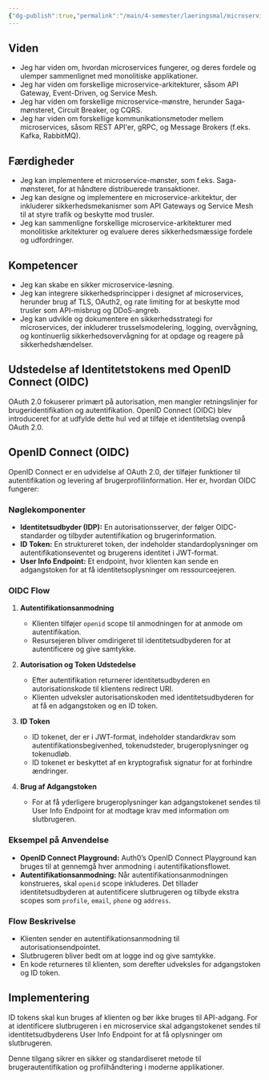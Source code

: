 ```yaml
---
{"dg-publish":true,"permalink":"/main/4-semester/laeringsmal/microservices/","title":"Microservices Læringmål","created":"2024-08-19T13:03:38.000+02:00"}
---
```


## Viden

- Jeg har viden om, hvordan microservices fungerer, og deres fordele og ulemper
sammenlignet med monolitiske applikationer.
- Jeg har viden om forskellige microservice-arkitekturer, såsom API Gateway,
Event-Driven, og Service Mesh.
- Jeg har viden om forskellige microservice-mønstre, herunder Saga-mønsteret,
Circuit Breaker, og CQRS.
- Jeg har viden om forskellige kommunikationsmetoder mellem microservices,
såsom REST API'er, gRPC, og Message Brokers (f.eks. Kafka, RabbitMQ).

## Færdigheder

- Jeg kan implementere et microservice-mønster, som f.eks. Saga-mønsteret, for
at håndtere distribuerede transaktioner.
- Jeg kan designe og implementere en microservice-arkitektur, der inkluderer
sikkerhedsmekanismer som API Gateways og Service Mesh til at styre trafik og
beskytte mod trusler.
- Jeg kan sammenligne forskellige microservice-arkitekturer med monolitiske
arkitekturer og evaluere deres sikkerhedsmæssige fordele og udfordringer.

## Kompetencer

- Jeg kan skabe en sikker microservice-løsning.
- Jeg kan integrere sikkerhedsprincipper i designet af microservices, herunder
brug af TLS, OAuth2, og rate limiting for at beskytte mod trusler som
API-misbrug og DDoS-angreb.
- Jeg kan udvikle og dokumentere en sikkerhedsstrategi for microservices, der
inkluderer trusselsmodelering, logging, overvågning, og kontinuerlig
sikkerhedsovervågning for at opdage og reagere på sikkerhedshændelser.

## Udstedelse af Identitetstokens med OpenID Connect (OIDC)

OAuth 2.0 fokuserer primært på autorisation, men mangler retningslinjer for
brugeridentifikation og autentifikation. OpenID Connect (OIDC) blev
introduceret for at udfylde dette hul ved at tilføje et identitetslag
ovenpå OAuth 2.0.

## OpenID Connect (OIDC)

OpenID Connect er en udvidelse af OAuth 2.0, der tilføjer funktioner til
autentifikation og levering af brugerprofilinformation. Her er, hvordan
OIDC fungerer:

### Nøglekomponenter

- **Identitetsudbyder (IDP):** En autorisationsserver, der følger
OIDC-standarder og tilbyder autentifikation og brugerinformation.
- **ID Token:** En struktureret token, der indeholder standardoplysninger om
autentifikationseventet og brugerens identitet i JWT-format.
- **User Info Endpoint:** Et endpoint, hvor klienten kan sende en adgangstoken
for at få identitetsoplysninger om ressourceejeren.

### OIDC Flow

1. **Autentifikationsanmodning**
   - Klienten tilføjer `openid` scope til anmodningen for at anmode om
   autentifikation.
   - Resursejeren bliver omdirigeret til identitetsudbyderen for at
   autentificere og give samtykke.

2. **Autorisation og Token Udstedelse**
   - Efter autentifikation returnerer identitetsudbyderen en autorisationskode
   til klientens redirect URI.
   - Klienten udveksler autorisationskoden med identitetsudbyderen for at få en
   adgangstoken og en ID token.

3. **ID Token**
   - ID tokenet, der er i JWT-format, indeholder standardkrav som
   autentifikationsbegivenhed, tokenudsteder, brugeroplysninger og
   tokenudløb.
   - ID tokenet er beskyttet af en kryptografisk signatur for at forhindre
   ændringer.

4. **Brug af Adgangstoken**
   - For at få yderligere brugeroplysninger kan adgangstokenet sendes til User
   Info Endpoint for at modtage krav med information om slutbrugeren.

### Eksempel på Anvendelse

- **OpenID Connect Playground:** Auth0’s OpenID Connect Playground kan bruges
til at gennemgå hver anmodning i autentifikationsflowet.
- **Autentifikationsanmodning:** Når autentifikationsanmodningen konstrueres,
skal `openid` scope inkluderes. Det tillader identitetsudbyderen at
autentificere slutbrugeren og tilbyde ekstra scopes som `profile`, `email`,
`phone` og `address`.

### Flow Beskrivelse

- Klienten sender en autentifikationsanmodning til autorisationsendpointet.
- Slutbrugeren bliver bedt om at logge ind og give samtykke.
- En kode returneres til klienten, som derefter udveksles for adgangstoken og
ID token.

## Implementering

ID tokens skal kun bruges af klienten og bør ikke bruges til API-adgang.
For at identificere slutbrugeren i en microservice skal adgangstokenet sendes
til identitetsudbyderens User Info Endpoint for at få oplysninger om slutbrugeren.

Denne tilgang sikrer en sikker og standardiseret metode til
brugerautentifikation og profilhåndtering i moderne applikationer.
